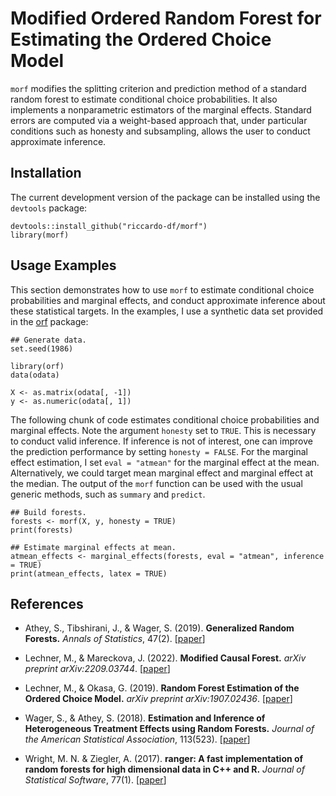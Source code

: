 # Modified Ordered Random Forest for Estimating the Ordered Choice Model
 
`morf` modifies the splitting criterion and prediction method of a standard random forest to estimate conditional choice probabilities. It also implements a nonparametric estimators of the marginal effects. Standard errors are computed via a weight-based approach that, under particular conditions such as honesty and subsampling, allows the user to conduct approximate inference.
 
 ## Installation  
The current development version of the package can be installed using the `devtools` package:

```
devtools::install_github("riccardo-df/morf")
library(morf)
```

## Usage Examples
This section demonstrates how to use `morf` to estimate conditional choice probabilities and marginal effects, and conduct approximate inference about these statistical targets. In the examples, I use a synthetic data set provided in the [orf](https://github.com/okasag/orf) package:

```
## Generate data.
set.seed(1986)

library(orf)
data(odata)

X <- as.matrix(odata[, -1])
y <- as.numeric(odata[, 1])
```

The following chunk of code estimates conditional choice probabilities and marginal effects. Note the argument `honesty` set to `TRUE`. This is necessary to conduct valid inference. If inference is not of interest, one can improve the prediction performance by setting `honesty = FALSE`. For the marginal effect estimation, I set `eval = "atmean"` for the marginal effect at the mean. Alternatively, we could target mean marginal effect and marginal effect at the median.  The output of the `morf` function can be used with the usual generic methods, such as `summary` and `predict`.

```
## Build forests.
forests <- morf(X, y, honesty = TRUE)
print(forests)

## Estimate marginal effects at mean.
atmean_effects <- marginal_effects(forests, eval = "atmean", inference = TRUE)
print(atmean_effects, latex = TRUE)
```

## References

- Athey, S., Tibshirani, J., & Wager, S. (2019).
<b>Generalized Random Forests.</b> <i>Annals of Statistics</i>, 47(2).
[<a href="https://projecteuclid.org/euclid.aos/1547197251">paper</a>]

- Lechner, M., & Mareckova, J. (2022). 
<b>Modified Causal Forest.</b>
<i>arXiv preprint arXiv:2209.03744</i>.
[<a href="https://arxiv.org/abs/2209.03744">paper</a>]

- Lechner, M., & Okasa, G. (2019). 
<b>Random Forest Estimation of the Ordered Choice Model.</b>
<i>arXiv preprint arXiv:1907.02436</i>.
[<a href="https://arxiv.org/abs/1907.02436">paper</a>]

- Wager, S., & Athey, S. (2018).
<b>Estimation and Inference of Heterogeneous Treatment Effects using Random Forests.</b>
<i>Journal of the American Statistical Association</i>, 113(523).
[<a href="https://www.tandfonline.com/eprint/v7p66PsDhHCYiPafTJwC/full">paper</a>]

- Wright, M. N. & Ziegler, A. (2017).
<b>ranger: A fast implementation of random forests for high dimensional data in C++ and R.</b>
<i>Journal of Statistical Software</i>, 77(1).
[<a href="https://www.jstatsoft.org/article/view/v077i01">paper</a>]
